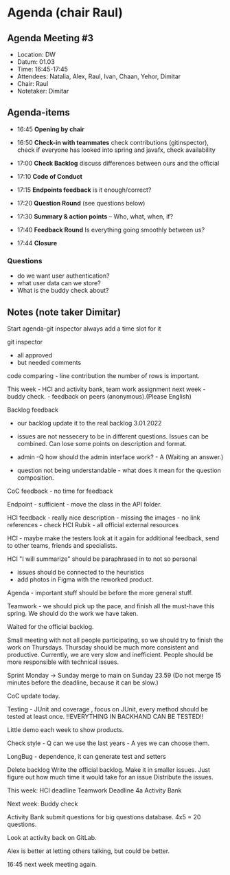 # Agenda (chair Raul)

## Agenda Meeting #3

- Location:     DW
- Datum:        01.03
- Time:         16:45-17:45
- Attendees:    Natalia, Alex, Raul, Ivan, Chaan, Yehor, Dimitar
- Chair:        Raul
- Notetaker:    Dimitar

## Agenda-items

* 16:45     **Opening by chair**

* 16:50     **Check-in with teammates** check contributions (gitinspector), check if everyone has looked into spring and javafx, check availability

* 17:00     **Check Backlog** discuss differences between ours and the official

* 17:10     **Code of Conduct**

* 17:15     **Endpoints feedback** is it enough/correct?

* 17:20     **Question Round** (see questions below)

* 17:30     **Summary & action points** – Who, what, when, if?

* 17:40     **Feedback Round** Is everything going smoothly between us?

* 17:44     **Closure**

### Questions
- do we want user authentication?
- what user data can we store?
- What is the buddy check about?

## Notes (note taker Dimitar)

Start
agenda-git inspector always add a time slot for it

git inspector

- all approved
- but needed comments

code comparing - line contribution the number of rows is important.

This week - HCI and activity bank, team work assignment
next week - buddy check. - feedback on peers (anonymous).(Please English)

Backlog feedback 
- our backlog update it to the real backlog 3.01.2022
- issues are not nessecery to be in different questions. Issues can be combined. Can lose some points on description and format.

- admin -Q how should the admin interface work? - A (Waiting an answer.)

- question not being understandable - what does it mean for the question composition.

CoC feedback - no time for feedback

Endpoint  - sufficient - move the class in the API folder.

HCI feedback - really nice description
                - missing the images
                - no link
references - check HCI Rubik - all official external resources

HCI - maybe make the testers  look at it again for additional feedback, send to other teams, friends and specialists.

HCI "I will summarize" should be paraphrased  in to not so personal
 - issues should be connected to the heuristics 
 - add photos in Figma with the reworked product.

Agenda - important stuff should be before the more general stuff.

Teamwork - we should pick up the pace, and finish all the must-have this spring. We should do the work we have taken.

Waited for the official backlog. 

Small meeting with not all people participating, so we should try to finish the work on Thursdays.
Thursday should be much more consistent and productive. Currently, we are very slow and inefficient.
People should be more responsible with technical issues.

Sprint  Monday -> Sunday merge to main  on Sunday 23.59 (Do not merge 15 minutes before the deadline, because it can be slow.)

CoC update today.


Testing - JUnit and coverage , focus on JUnit, every method should be tested at least once.
!!EVERYTHING IN BACKHAND CAN BE TESTED!!

Little demo  each week to show products.

Check style - Q can we use the last years - A yes we can choose them.

LongBug - dependence, it can generate  test and setters

Delete backlog
Write the official backlog.
Make it in smaller issues.
Just figure out how much time it would take for an issue
Distribute the issues.


This week:
HCI deadline
Teamwork Deadline 4a
Activity Bank

Next week:
Buddy check


Activity Bank submit questions for big questions database. 4x5 = 20 questions.

Look at activity back on GitLab.

Alex is better at letting others talking, but could be better.

16:45 next week meeting again.
